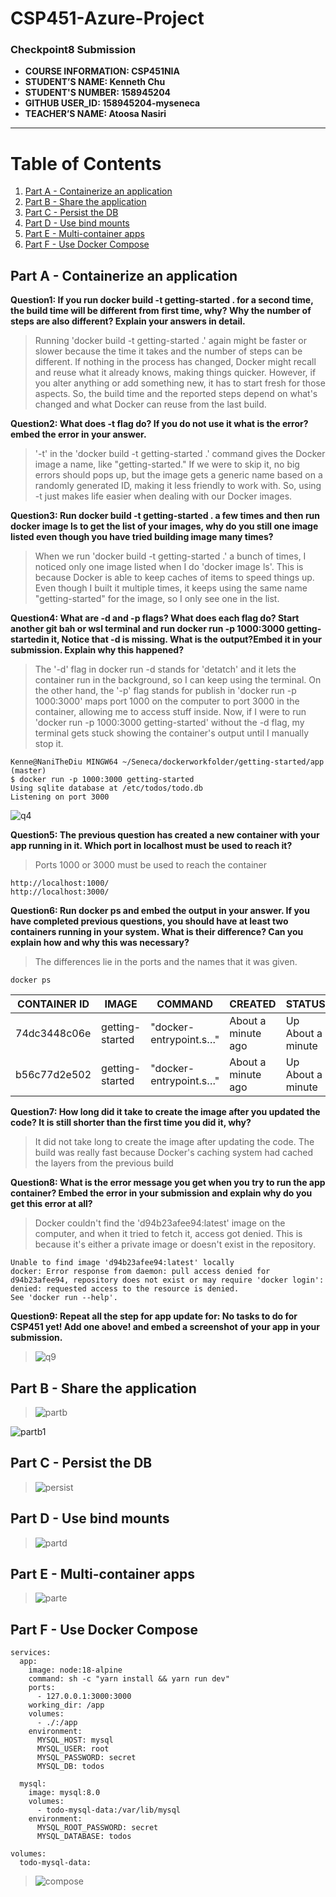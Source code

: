 # CSP451-Azure-Project

### Checkpoint8 Submission

- **COURSE INFORMATION: CSP451NIA**
- **STUDENT’S NAME: Kenneth Chu**
- **STUDENT'S NUMBER: 158945204**
- **GITHUB USER_ID: 158945204-myseneca**
- **TEACHER’S NAME: Atoosa Nasiri**

---

# Table of Contents
1. [Part A - Containerize an application](#part-a---containerize-an-application)
2. [Part B - Share the application](#part-b---share-the-application)
3. [Part C - Persist the DB](#part-c---persist-the-db)
4. [Part D - Use bind mounts](#part-d---use-bind-mounts)
5. [Part E - Multi-container apps](#part-e---multi-container-apps)
6. [Part F - Use Docker Compose](#part-f---use-docker-compose)

## Part A - Containerize an application

**Question1: If you run docker build -t getting-started . for a second time, the build time will be different from first time, why? Why the number of steps are also different? Explain your answers in detail.**
>Running 'docker build -t getting-started .' again might be faster or slower because the time it takes and the number of steps can be different. If nothing in the process has changed, Docker might recall and reuse what it already knows, making things quicker. However, if you alter anything or add something new, it has to start fresh for those aspects. So, the build time and the reported steps depend on what's changed and what Docker can reuse from the last build.

**Question2: What does -t flag do? If you do not use it what is the error? embed the error in your answer.**
>'-t' in the 'docker build -t getting-started .' command gives the Docker image a name, like "getting-started." If we were to skip it, no big errors should pops up, but the image gets a generic name based on a randomly generated ID, making it less friendly to work with. So, using -t just makes life easier when dealing with our Docker images.

**Question3: Run docker build -t getting-started . a few times and then run docker image ls to get the list of your images, why do you still one image listed even though you have tried building image many times?**
>When we run 'docker build -t getting-started .' a bunch of times, I noticed only one image listed when I do 'docker image ls'. This is because Docker is able to keep caches of items to speed things up. Even though I built it multiple times, it keeps using the same name "getting-started" for the image, so I only see one in the list.

**Question4: What are -d and -p flags? What does each flag do? Start another git bah or wsl terminal and run docker run -p 1000:3000 getting-startedin it, Notice that -d is missing. What is the output?Embed it in your submission. Explain why this happened?**
>The '-d' flag in docker run -d stands for 'detatch' and it lets the container run in the background, so I can keep using the terminal. On the other hand, the '-p' flag stands for publish in 'docker run -p 1000:3000' maps port 1000 on the computer to port 3000 in the container, allowing me to access stuff inside. Now, if I were to run 'docker run -p 1000:3000 getting-started' without the -d flag, my terminal gets stuck showing the container's output until I manually stop it.

```
Kenne@NaniTheDiu MINGW64 ~/Seneca/dockerworkfolder/getting-started/app (master)
$ docker run -p 1000:3000 getting-started
Using sqlite database at /etc/todos/todo.db
Listening on port 3000
```

<img title="q4" src="Images/q4.png">

**Question5: The previous question has created a new container with your app running in it. Which port in localhost must be used to reach it?**
>Ports 1000 or 3000 must be used to reach the container
```
http://localhost:1000/
http://localhost:3000/
```

**Question6: Run docker ps and embed the output in your answer. If you have completed previous questions, you should have at least two containers running in your system. What is their difference? Can you explain how and why this was necessary?**
> The differences lie in the ports and the names that it was given.
```
docker ps
```
| CONTAINER ID   | IMAGE             | COMMAND                  | CREATED              | STATUS              | PORTS                      | NAMES            |
|----------------|-------------------|--------------------------|----------------------|---------------------|----------------------------|-------------------|
| 74dc3448c06e   | getting-started   | "docker-entrypoint.s…"   | About a minute ago   | Up About a minute   | 0.0.0.0:1000->3000/tcp     | gifted_hawking   |
| b56c77d2e502   | getting-started   | "docker-entrypoint.s…"   | About a minute ago   | Up About a minute   | 127.0.0.1:3000->3000/tcp   | gallant_turing   |

**Question7: How long did it take to create the image after you updated the code? It is still shorter than the first time you did it, why?**
> It did not take long to create the image after updating the code. The build was really fast because Docker's caching system had cached the layers from the previous build

**Question8: What is the error message you get when you try to run the app container? Embed the error in your submission and explain why do you get this error at all?**
> Docker couldn't find the 'd94b23afee94:latest' image on the computer, and when it tried to fetch it, access got denied. This is because it's either a private image or doesn't exist in the repository. 

```
Unable to find image 'd94b23afee94:latest' locally
docker: Error response from daemon: pull access denied for d94b23afee94, repository does not exist or may require 'docker login': denied: requested access to the resource is denied.
See 'docker run --help'.
```

**Question9: Repeat all the step for app update for: No tasks to do for CSP451 yet! Add one above! and embed a screenshot of your app in your submission.**
><img title="q9" src="Images/q9.png">

## Part B - Share the application
><img title="partb" src="Images/partb.png">
<img title="partb1" src="Images/partb1.png">

## Part C - Persist the DB
><img title="persist" src="Images/Persist.png">

## Part D - Use bind mounts
><img title="partd" src="Images/partd.png">

## Part E - Multi-container apps
><img title="parte" src="Images/parte.png">

## Part F - Use Docker Compose
```
services:
  app:
    image: node:18-alpine
    command: sh -c "yarn install && yarn run dev"
    ports:
      - 127.0.0.1:3000:3000
    working_dir: /app
    volumes:
      - ./:/app
    environment:
      MYSQL_HOST: mysql
      MYSQL_USER: root
      MYSQL_PASSWORD: secret
      MYSQL_DB: todos

  mysql:
    image: mysql:8.0
    volumes:
      - todo-mysql-data:/var/lib/mysql
    environment:
      MYSQL_ROOT_PASSWORD: secret
      MYSQL_DATABASE: todos

volumes:
  todo-mysql-data:
```
><img title="compose" src="Images/compose.png">